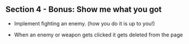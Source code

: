 ## Section 4 - Bonus: Show me what you got

- Implement fighting an enemy. (how you do it is up to you!)

- When an enemy or weapon gets clicked it gets deleted from the page
